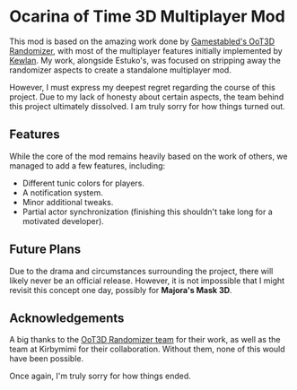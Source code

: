# Ocarina of Time 3D Multiplayer Mod

This mod is based on the amazing work done by [Gamestabled's OoT3D Randomizer](https://github.com/gamestabled/OoT3D_Randomizer), with most of the multiplayer features initially implemented by [Kewlan](https://github.com/Kewlan). My work, alongside Estuko's, was focused on stripping away the randomizer aspects to create a standalone multiplayer mod.

However, I must express my deepest regret regarding the course of this project. Due to my lack of honesty about certain aspects, the team behind this project ultimately dissolved. I am truly sorry for how things turned out.

## Features

While the core of the mod remains heavily based on the work of others, we managed to add a few features, including:

- Different tunic colors for players.
- A notification system.
- Minor additional tweaks.
- Partial actor synchronization (finishing this shouldn't take long for a motivated developer).

## Future Plans

Due to the drama and circumstances surrounding the project, there will likely never be an official release. However, it is not impossible that I might revisit this concept one day, possibly for **Majora's Mask 3D**.

## Acknowledgements

A big thanks to the [OoT3D Randomizer team](https://github.com/gamestabled/OoT3D_Randomizer) for their work, as well as the team at Kirbymimi for their collaboration. Without them, none of this would have been possible.

Once again, I'm truly sorry for how things ended.

